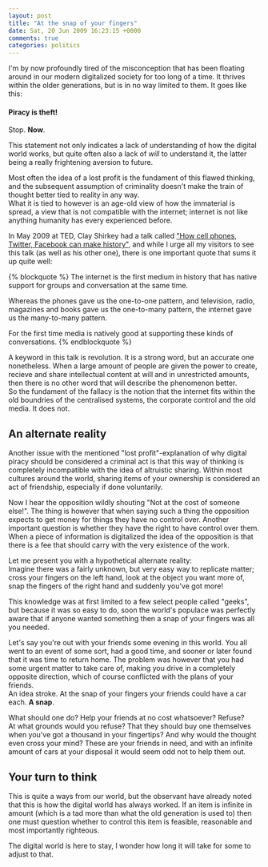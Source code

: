 ```yaml
---
layout: post
title: "At the snap of your fingers"
date: Sat, 20 Jun 2009 16:23:15 +0000
comments: true
categories: politics
---
```

I'm by now profoundly tired of the misconception that has been floating around
in our modern digitalized society for too long of a time. It thrives within the
older generations, but is in no way limited to them. It goes like this:

#### Piracy is theft!

Stop. **Now**.

<!--more-->

This statement not only indicates a lack of understanding of how the digital
world works, but quite often also a lack of *will* to understand it, the latter
being a really frightening aversion to future.

Most often the idea of a lost profit is the fundament of this flawed thinking,
and the subsequent assumption of criminality doesn't make the train of thought
better tied to reality in any way.  
What it is tied to however is an age-old view of how the immaterial is spread,
a view that is not compatible with the internet; internet is not like anything
humanity has every experienced before.

In May 2009 at TED, Clay Shirkey had a talk called
["How cell phones, Twitter, Facebook can make history"](
http://www.ted.com/talks/clay_shirky_how_cellphones_twitter_facebook_can_make_history.html),
and while I urge all my visitors to see this talk (as well as his other one),
there is one important quote that sums it up quite well:

{% blockquote %}
The internet is the first medium in history that has native support for groups
and conversation at the same time.

Whereas the phones gave us the one-to-one pattern, and television, radio,
magazines and books gave us the one-to-many pattern, the internet gave us the
many-to-many pattern.

For the first time media is natively good at supporting these kinds of conversations.
{% endblockquote %}

A keyword in this talk is revolution. It is a strong word, but an accurate one
nonetheless. When a large amount of people are given the power to create,
recieve and share intellectual content at will and in unrestricted amounts,
then there is no other word that will describe the phenomenon better.  
So the fundament of the fallacy is the notion that the internet fits within the
old boundries of the centralised systems, the corporate control and the old
media. It does not.

## An alternate reality

Another issue with the mentioned "lost profit"-explanation of why digital
piracy should be considered a criminal act is that this way of thinking is
completely incompatible with the idea of altruistic sharing. Within most
cultures around the world, sharing items of your ownership is considered an act
of friendship, especially if done voluntarily.

Now I hear the opposition wildly shouting "Not at the cost of someone else!".
The thing is however that when saying such a thing the opposition expects to
get money for things they have no control over. Another important question is
whether they have the right to have control over them. When a piece of
information is digitalized the idea of the opposition is that there is a fee
that should carry with the very existence of the work.

Let me present you with a hypothetical alternate reality:  
Imagine there was a fairly unknown, but very easy way to replicate matter;
cross your fingers on the left hand, look at the object you want more of, snap
the fingers of the right hand and suddenly you've got more!

This knowledge was at first limited to a few select people called "geeks", but
because it was so easy to do, soon the world's populace was perfectly aware
that if anyone wanted something then a snap of your fingers was all you needed.

Let's say you're out with your friends some evening in this world. You all went
to an event of some sort, had a good time, and sooner or later found that it
was time to return home. The problem was however that you had some urgent
matter to take care of, making you drive in a completely opposite direction,
which of course conflicted with the plans of your friends.  
An idea stroke. At the snap of your fingers your friends could have a car each.
**A snap**.

What should one do? Help your friends at no cost whatsoever? Refuse?  
At what grounds would you refuse? That they should buy one themselves when
you've got a thousand in your fingertips? And why would the thought even cross
your mind? These are your friends in need, and with an infinite amount of cars
at your disposal it would seem odd not to help them out.  

## Your turn to think

This is quite a ways from our world, but the observant have already noted that
this is how the digital world has always worked. If an item is infinite in
amount (which is a tad more than what the old generation is used to) then one
must question whether to control this item is feasible, reasonable and most
importantly righteous.

The digital world is here to stay, I wonder how long it will take for some to
adjust to that.
